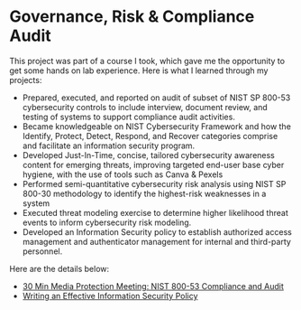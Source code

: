 # Governance, Risk & Compliance Audit

This project was part of a course I took, which gave me the opportunity to get some hands on lab experience. Here is what I learned through my projects: 
- Prepared, executed, and reported on audit of subset of NIST SP 800-53 cybersecurity controls to include interview, document review, and testing of systems to support compliance audit activities.
- Became knowledgeable on NIST Cybersecurity Framework and how the Identify, Protect, Detect, Respond, and Recover categories comprise and facilitate an information security program.
- Developed Just-In-Time, concise, tailored cybersecurity awareness content for emerging threats, improving targeted end-user base cyber hygiene, with the use of tools such as Canva & Pexels
- Performed semi-quantitative cybersecurity risk analysis using NIST SP 800-30 methodology to identify the highest-risk weaknesses in a system
- Executed threat modeling exercise to determine higher likelihood threat events to inform cybersecurity risk modeling.
- Developed an Information Security policy to establish authorized access management and authenticator management for internal and third-party personnel.

Here are the details below: 
- [30 Min Media Protection Meeting: NIST 800-53 Compliance and Audit ](https://docs.google.com/spreadsheets/d/128ofo_tBu-mwxf9ttSrxPlvBPMIbVKDyrf4MBAnrG5k/edit?gid=1479541616#gid=1479541616)
- [Writing an Effective Information Security Policy ](https://docs.google.com/document/d/1w55VqiR8oOK7sR4_JhZ8ULWIqBtrq5cTZwZ66IFLk2U/edit?tab=t.0)
